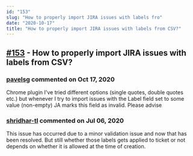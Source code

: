```yaml
---
id: "153"
slug: "How to properly import JIRA issues with labels fro"
date: "2020-10-17"
title: "How to properly import JIRA issues with labels from CSV?"
---
```



## [#153](https://github.com/shridhar-tl/jira-assistant/issues/153) - How to properly import JIRA issues with labels from CSV?

### [pavelsg](https://github.com/pavelsg) commented on Oct 17, 2020

Chrome plugin
I've tried different options (single quotes, double quotes etc.) but whenever I try to import issues with the Label field set to some value (non-empty) JA marks this field as invalid. 
Please advise

### [shridhar-tl](https://github.com/shridhar-tl) commented on Jul 06, 2020

This issue has occurred due to a minor validation issue and now that has been resolved. But still whether those labels gets applied to ticket or not depends on whether it is allowed at the time of creation.
